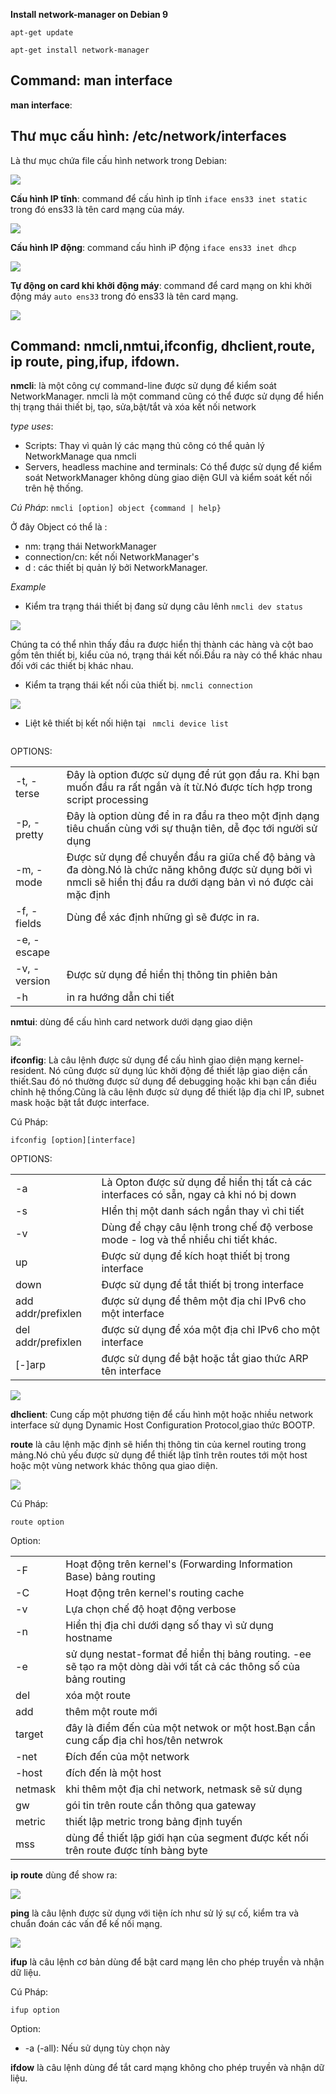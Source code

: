 **Install network-manager on Debian 9**

`apt-get update`

`apt-get install network-manager`
## Command: man interface

**man interface**: 


## Thư mục cấu hình: /etc/network/interfaces

Là thư mục chứa file cấu hình network trong Debian:

<img src="https://i.imgur.com/NUQrVw9.png">

**Cấu hình IP tĩnh**: command để cấu hình ip tĩnh `iface ens33 inet static` trong đó ens33 là tên card mạng của máy.

<img src="https://i.imgur.com/TZofZmn.png">

**Cấu hình IP động**: command cấu hình iP động `iface ens33 inet dhcp`

<img src="https://i.imgur.com/1a1ZGUm.png">

**Tự động on card khi khởi động máy**: command để card mạng on khi khởi động máy `auto ens33` trong đó ens33 là tên card mạng.

<img src="https://i.imgur.com/FsKRlLx.png">

## Command: nmcli,nmtui,ifconfig, dhclient,route, ip route, ping,ifup, ifdown.

**nmcli**: là một công cự command-line được sử dụng để kiểm soát NetworkManager. nmcli là một command cũng có thể được sử dụng để hiển thị trạng thái thiết bị, tạo, sửa,bật/tắt và xóa kết nối network

*type uses*:
- Scripts: Thay vì quản lý các mạng thủ công có thể quản lý NetworkManage qua nmcli
- Servers, headless machine and terminals: Có thể được sử dụng để kiểm soát NetworkManager không dùng giao diện GUI và kiểm soát kết nối trên hệ thống.

*Cú Pháp*: `nmcli [option] object {command | help}`

Ở đây Object có thể là :
- nm: trạng thái NetworkManager 
- connection/cn: kết nối NetworkManager's
- d : các thiết bị quản lý bởi NetworkManager.

*Example*
- Kiểm tra trạng thái thiết bị đang sử dụng câu lênh `nmcli dev status`

<img src="https://i.imgur.com/1pkRuEO.png">

Chúng ta có thể nhìn thấy đầu ra được hiển thị thành các hàng và cột bao gồm tên thiết bị, kiểu của nó, trạng thái kết nối.Đầu ra này có thể khác nhau đối với các thiết bị khác nhau.

- Kiểm ta trạng thái kết nối của thiết bị. `nmcli connection`

<img src="https://i.imgur.com/aPEsJt2.png">

- Liệt kê thiết bị kết nối hiện tại ` nmcli device list`

<img src="">

OPTIONS:

|  |   |
|---|---|
|-t, -terse| Đây là option được sử dụng để rút gọn đầu ra. Khi bạn muốn đầu ra rất ngắn và ít từ.Nó được tích hợp trong script processing|
|-p, -pretty| Đây là option dùng để in ra đầu ra theo một định dạng tiêu chuấn cùng với sự thuận tiên, dễ đọc tới người sử dụng|
|-m, -mode| Được sử dụng để chuyển đầu ra giữa chế độ bảng và đa dòng.Nó là chức năng không được sử dụng bởi vì nmcli sẽ hiển thị đầu ra dưới dạng bản vì nó được cài mặc định|
|-f, -fields|Dùng đề xác định những gì sẽ được in ra.|
|-e, -escape||
|-v, -version| Được sử dụng để hiển thị thông tin phiên bản|
|-h| in ra hướng dẫn chi tiết|

**nmtui**: dùng để cấu hình card network dưới dạng giao diện 

<img src="https://i.imgur.com/cxDLo9t.png">

**ifconfig**: Là câu lệnh được sử dụng để cấu hình giao diện mạng kernel-resident. Nó cũng được sử dụng lúc khởi động để thiết lập giao diện cần thiết.Sau đó nó thường được sử dụng để debugging hoặc khi bạn cần điều chỉnh hệ thống.Cũng là câu lệnh được sử dụng để thiết lập địa chỉ IP, subnet mask hoặc bật tắt được interface.

Cú Pháp:

`ifconfig [option][interface]`

OPTIONS:

|    |   |
|---|----|
| -a|Là Opton được sử dụng để hiển thị tất cả các interfaces có sẵn, ngay cả khi nó bị down|
|-s| HIển thị một danh sách ngắn thay vì chi tiết|
| -v|Dùng để chạy câu lệnh trong chế độ verbose mode - log  và thể nhiều chi tiết khác.|
|up| Được sử dụng để kích hoạt thiết bị trong interface|
|down|Được sử dụng để tắt thiết bị trong interface|
|add addr/prefixlen| được sử dụng để thêm một địa chỉ IPv6 cho một interface|
|del addr/prefixlen| được sử dụng để xóa một địa chỉ IPv6 cho một interface|
|[-]arp| được sử dụng để bật hoặc tắt giao thức ARP tên interface|

<img src="https://i.imgur.com/libr8ix.png">

**dhclient**: Cung cấp một phương tiện để cấu hình một hoặc nhiều network interface sử dụng Dynamic Host Configuration Protocol,giao thức BOOTP.

**route** là câu lệnh mặc định sẽ hiển thị thông tin của kernel routing trong mảng.Nó chủ yếu được sử dụng để thiết lập tĩnh trên routes tới một host hoặc một vùng network khác thông qua giao diện.

<img src="https://i.imgur.com/ahRegsP.png">

Cú Pháp:

`route option`

Option:

|   |   |
|---|----|
|-F| Hoạt động trên kernel's (Forwarding Information Base) bảng routing|
|-C|Hoạt động trên kernel's routing cache|
|-v| Lựa chọn chế độ hoạt động verbose|
|-n|Hiển thị địa chỉ dưới dạng số thay vì sử dụng hostname|
|-e| sử dụng nestat-format để hiển thị bảng routing. -ee sẽ tạo ra một dòng dài với tất cả các thông số của bảng routing|
|del| xóa một route|
|add| thêm một route mới|
|target|đây là điểm đến của một netwok or một host.Bạn cần cung cấp địa chỉ hos/tên netwrok|
|-net|Đích đến của một network|
|-host| đích đến là một host|
|netmask| khi thêm một địa chỉ network, netmask sẽ sử dụng|
|gw| gói tin trên route cần thông qua gateway|
|metric| thiết lập metric trong bảng định tuyến|
|mss| dùng để thiết lập giới hạn của segment được kết nối trên route được tính bàng byte|

**ip route** dùng để show ra:

<img src="https://i.imgur.com/xKuFgBI.png">

**ping** là câu lệnh được sử dụng với tiện ích như sử lý sự cố, kiểm tra và chuẩn đoán các vấn để kế nối mạng.

<img src="https://i.imgur.com/yACkKsH.png">

**ifup** là câu lệnh cơ bản dùng để bật card mạng lên cho phép truyền và nhận dữ liệu.

Cú Pháp:

`ifup option`

Option:
- -a (-all): Nếu sử dụng tùy chọn này 

**ifdow** là câu lệnh dùng để tắt card mạng không cho phép truyền và nhận dữ liệu.




